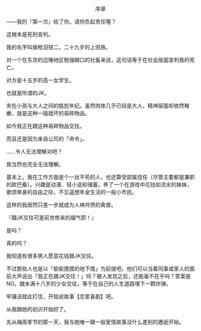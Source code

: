 <p align="center">序章</p>

——我的『第一次』给了你。请你负起责任喔？

这根本是死刑宣判。

我的名字叫做枪羽锐二，二十九岁的上班族。

对一个在东京的边陲地区勉强糊口的社畜来说，这句话等于在社会层面宣判我的死亡。

对方是十五岁的高一女学生。

也就是所谓的JK。

夹在小孩与大人之间的尴尬年纪。虽然肉体几乎已经是大人，精神层面却依然稚嫩，就是这种一碰就坏的易碎物品。

如今我正在跟这种易碎物品交往。

而且还是因为来自公司的「命令」。

……令人无法理解对吧？

我当然也完全无法理解。

基本上，我在工作方面是个一丝不苟的人，也还算受部属信任（尽管主要都是兼职的欧巴桑）。兴趣是动漫、轻小说和储蓄，养了一个在游戏中花钱如流水的妹妹，歌颂单身的自由之际，不忘遥想年金生活的一般小市民。

这样的我居然只差一步就成为人神共愤的禽兽。

『跟JK交往可是前世修来的福气耶！』

是吗？

真的吗？

我知道有很多男人愿意花钱跟JK交往。

不过那些人也是以「偷偷摸摸的地下情」为前提吧。他们可以当着同事或家人的面前大声说出「我正在跟JK交往！」吗？被人发现之后，还能毫不在乎吗？答案是NO。跟未满十八岁的少女交往，等于在自己的人生道路埋下一颗炸弹。

牢骚话就此打住，开始说故事【恋爱喜剧】吧。

从我跟她的初识开始好了。

先从梅雨季节的那一天，我与她唯一跟一般爱情故事没什么差别的邂逅开始。

